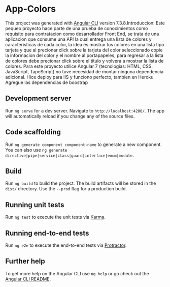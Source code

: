 # App-Colors

This project was generated with [Angular CLI](https://github.com/angular/angular-cli) version 7.3.8.Introduccion: Este pequeo proyecto hace parte de una prueba de conocimientos como requisito para contratacion como desarrollador Front End, se trata de una aplicacion que consume una API la cual entrega una lista de colores y caracteristicas de cada color, la idea es mostrar los colores en una lista tipo tarjeta y que al precionar click sobre la tarjeta del color seleccionado copie la informacion del color y el nombre al portapapeles, para regresar a la lista de colores debe precionar click sobre el titulo y volvera a mostrar la lista de colores. Para este proyecto utilice Angular 7 (tecnologias: HTML, CSS, JavaScript, TapeScript) no tuve necesidad de montar ninguna dependencia adicional. Hice deploy para IIS y funciono perfecto, tambien en Heroku Agregue las dependencias de boostrap

## Development server

Run `ng serve` for a dev server. Navigate to `http://localhost:4200/`. The app will automatically reload if you change any of the source files.

## Code scaffolding

Run `ng generate component component-name` to generate a new component. You can also use `ng generate directive|pipe|service|class|guard|interface|enum|module`.

## Build

Run `ng build` to build the project. The build artifacts will be stored in the `dist/` directory. Use the `--prod` flag for a production build.

## Running unit tests

Run `ng test` to execute the unit tests via [Karma](https://karma-runner.github.io).

## Running end-to-end tests

Run `ng e2e` to execute the end-to-end tests via [Protractor](http://www.protractortest.org/).

## Further help

To get more help on the Angular CLI use `ng help` or go check out the [Angular CLI README](https://github.com/angular/angular-cli/blob/master/README.md).
